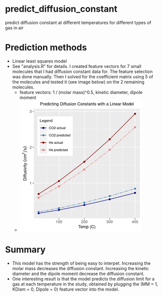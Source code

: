 # predict_diffusion_constant
predict diffusion constant at different temperatures for different types of gas in air

# Prediction methods
- Linear least squares model
- See "analysis.R" for details. I created feature vectors for 7 small molecules that I had diffusion constant data for. The feature selection was done manually. Then I solved for the coefficient matrix using 5 of the molecules and tested it (see image below) on the 2 remaining molecules.
  - feature vectors: 1 / (molar mass)^0.5, kinetic diameter, dipole moment
  - <img src="model_predictions.jpg" width="400" height="430">

# Summary
- This model has the strength of being easy to interpet. Increasing the molar mass decreases the diffusion constant. Increasing the kinetic diameter and the dipole moment decrease the diffusion constant.
- One interesting result is that the model predicts the diffusion limit for a gas at each temperature in the study, obtained by plugging the (MM = 1, KDiam = 0, Dipole = 0) feature vector into the model.
